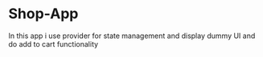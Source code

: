 # Shop-App
In this app i use provider for state management and display dummy UI and do add to cart functionality
